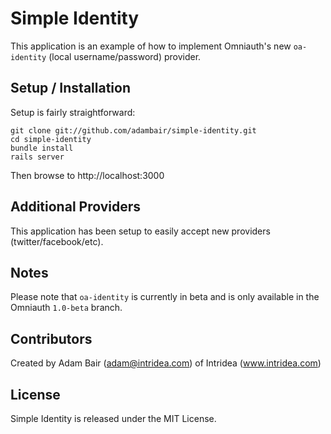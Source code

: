 # Simple Identity

This application is an example of how to implement Omniauth's new `oa-identity` (local username/password) provider. 

## Setup / Installation

Setup is fairly straightforward:

    git clone git://github.com/adambair/simple-identity.git
    cd simple-identity
    bundle install
    rails server

Then browse to http://localhost:3000

## Additional Providers 

This application has been setup to easily accept new providers (twitter/facebook/etc). 

## Notes

Please note that `oa-identity` is currently in beta and is only available in the Omniauth `1.0-beta` branch.

## Contributors

Created by Adam Bair (adam@intridea.com) of Intridea (www.intridea.com)

## License

Simple Identity is released under the MIT License.

